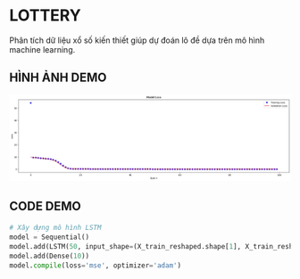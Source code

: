 # LOTTERY
Phân tích dữ liệu xổ số kiến thiết giúp dự đoán lô đề dựa trên mô hình machine learning.

## HÌNH ẢNH DEMO
<p align='center'>
<img src='pic/0.jpg'></img>
</p>

## CODE DEMO
```python
# Xây dựng mô hình LSTM
model = Sequential()
model.add(LSTM(50, input_shape=(X_train_reshaped.shape[1], X_train_reshaped.shape[2])))
model.add(Dense(10))
model.compile(loss='mse', optimizer='adam')
```
